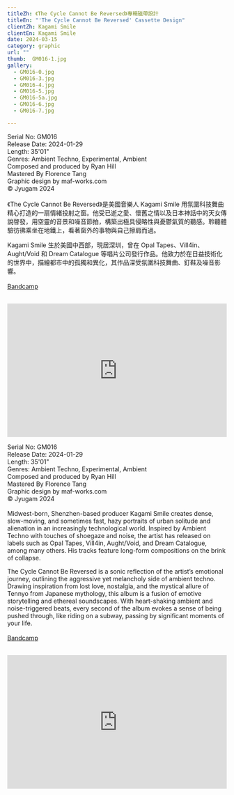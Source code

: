 ```yaml
---
titleZh: 《The Cycle Cannot Be Reversed》專輯磁帶設計
titleEn: "'The Cycle Cannot Be Reversed' Cassette Design"
clientZh: Kagami Smile
clientEn: Kagami Smile
date: 2024-03-15
category: graphic
url: ""
thumb:  GM016-1.jpg
gallery:
  - GM016-0.jpg
  - GM016-3.jpg
  - GM016-4.jpg
  - GM016-5.jpg
  - GM016-5a.jpg
  - GM016-6.jpg
  - GM016-7.jpg

---
```


Serial No: GM016<br>
Release Date: 2024-01-29<br>
Length: 35'01"<br>
Genres: Ambient Techno, Experimental, Ambient<br>
Composed and produced by Ryan Hill<br>
Mastered By Florence Tang<br>
Graphic design by maf-works.com<br>
© Jyugam 2024
<br><br>
《The Cycle Cannot Be Reversed》是美國音樂人 Kagami Smile 用氛圍科技舞曲精心打造的一扇情緒投射之窗。他受已逝之愛、懷舊之情以及日本神話中的天女傳說啓發，用空靈的音景和噪音節拍，構築出極具侵略性與憂鬱氣質的聽感。聆聽體驗彷彿乘坐在地鐵上，看著窗外的事物與自己擦肩而過。

Kagami Smile 生於美國中西部，現居深圳，曾在 Opal Tapes、Vill4in、Aught/Void 和 Dream Catalogue 等唱片公司發行作品。他致力於在日益技術化的世界中，描繪都市中的孤獨和異化，其作品深受氛圍科技舞曲、釘鞋及噪音影響。
<br><br>
[Bandcamp](https://jyugam.bandcamp.com/album/the-cycle-cannot-be-reversed)
<br><br>
<iframe style="border: 0; width: 100%; height: 307px;" src="https://bandcamp.com/EmbeddedPlayer/album=870124516/size=large/bgcol=ffffff/linkcol=333333/artwork=none/transparent=true/" seamless><a href="https://jyugam.bandcamp.com/album/the-cycle-cannot-be-reversed">The Cycle Cannot Be Reversed by Kagami Smile</a></iframe>

<!-- lang -->

Serial No: GM016<br>
Release Date: 2024-01-29<br>
Length: 35'01"<br>
Genres: Ambient Techno, Experimental, Ambient<br>
Composed and produced by Ryan Hill<br>
Mastered By Florence Tang<br>
Graphic design by maf-works.com<br>
© Jyugam 2024
<br><br>
Midwest-born, Shenzhen-based producer Kagami Smile creates dense, slow-moving, and sometimes fast, hazy portraits of urban solitude and alienation in an increasingly technological world. Inspired by Ambient Techno with touches of shoegaze and noise, the artist has released on labels such as Opal Tapes, Vill4in, Aught/Void, and Dream Catalogue, among many others. His tracks feature long-form compositions on the brink of collapse.

The Cycle Cannot Be Reversed is a sonic reflection of the artist’s emotional journey, outlining the aggressive yet melancholy side of ambient techno. Drawing inspiration from lost love, nostalgia, and the mystical allure of Tennyo from Japanese mythology, this album is a fusion of emotive storytelling and ethereal soundscapes. With heart-shaking ambient and noise-triggered beats, every second of the album evokes a sense of being pushed through, like riding on a subway, passing by significant moments of your life.
<br><br>
[Bandcamp](https://jyugam.bandcamp.com/album/the-cycle-cannot-be-reversed)
<br><br>
<iframe style="border: 0; width: 100%; height: 307px;" src="https://bandcamp.com/EmbeddedPlayer/album=870124516/size=large/bgcol=ffffff/linkcol=333333/artwork=none/transparent=true/" seamless><a href="https://jyugam.bandcamp.com/album/the-cycle-cannot-be-reversed">The Cycle Cannot Be Reversed by Kagami Smile</a></iframe>